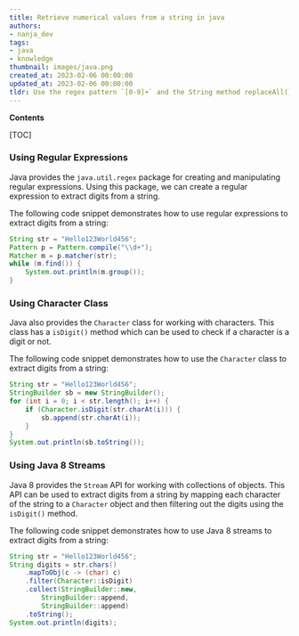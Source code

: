 ```yaml
---
title: Retrieve numerical values from a string in java
authors:
- nanja_dev
tags:
- java
- knowledge
thumbnail: images/java.png
created_at: 2023-02-06 00:00:00
updated_at: 2023-02-06 00:00:00
tldr: Use the regex pattern `[0-9]+` and the String method replaceAll() to extract all digits from a string in Java.
---
```


**Contents**

[TOC]

### Using Regular Expressions 

Java provides the `java.util.regex` package for creating and manipulating regular expressions. Using this package, we can create a regular expression to extract digits from a string. 

The following code snippet demonstrates how to use regular expressions to extract digits from a string:

```java
String str = "Hello123World456";
Pattern p = Pattern.compile("\\d+");
Matcher m = p.matcher(str);
while (m.find()) {
    System.out.println(m.group());
}
```

### Using Character Class

Java also provides the `Character` class for working with characters. This class has a `isDigit()` method which can be used to check if a character is a digit or not. 

The following code snippet demonstrates how to use the `Character` class to extract digits from a string:

```java
String str = "Hello123World456";
StringBuilder sb = new StringBuilder();
for (int i = 0; i < str.length(); i++) {
    if (Character.isDigit(str.charAt(i))) {
        sb.append(str.charAt(i));
    }
}
System.out.println(sb.toString());
```

### Using Java 8 Streams 

Java 8 provides the `Stream` API for working with collections of objects. This API can be used to extract digits from a string by mapping each character of the string to a `Character` object and then filtering out the digits using the `isDigit()` method.

The following code snippet demonstrates how to use Java 8 streams to extract digits from a string:

```java
String str = "Hello123World456";
String digits = str.chars()
    .mapToObj(c -> (char) c)
    .filter(Character::isDigit)
    .collect(StringBuilder::new,
        StringBuilder::append,
        StringBuilder::append)
    .toString();
System.out.println(digits);
```
